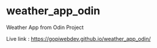 # weather_app_odin
Weather App from Odin Project

Live link : https://gopiwebdev.github.io/weather_app_odin/
